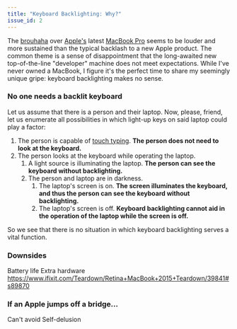 ```yaml
---
title: "Keyboard Backlighting: Why?"
issue_id: 2
---
```


The [brouhaha][bru] over [Apple's][aap] latest [MacBook Pro][mbp] seems to be
louder and more sustained than the typical backlash to a new Apple product.
The common theme is a sense of disappointment that the long-awaited new
top-of-the-line "developer" machine does not meet expectations. While I've
never owned a MacBook, I figure it's the perfect time to share my seemingly
unique gripe: keyboard backlighting makes no sense.

### No one needs a backlit keyboard

Let us assume that there is a person and their laptop. Now, please, friend, let
us enumerate all possibilities in which light-up keys on said laptop could play
a factor:

1. The person is capable of [touch typing][tch]. **The person does not need to
look at the keyboard.**
2. The person looks at the keyboard while operating the laptop.
    1. A light source is illuminating the laptop. **The person can see the
    keyboard without backlighting.**
    2. The person and laptop are in darkness.
        1. The laptop's screen is on. **The screen illuminates the keyboard,
        and thus the person can see the keyboard without backlighting.**
        2. The laptop's screen is off. **Keyboard backlighting cannot aid in
        the operation of the laptop while the screen is off.**

So we see that there is no situation in which keyboard backlighting serves a
vital function.

### Downsides

Battery life
Extra hardware
https://www.ifixit.com/Teardown/Retina+MacBook+2015+Teardown/39841#s89870

### If an Apple jumps off a bridge...

Can't avoid
Self-delusion

[bru]: https://blog.pinboard.in/2016/10/benjamin_button_reviews_the_new_macbook_pro/
[aap]: https://blog.devteam.space/new-macbook-pro-is-not-a-laptop-for-developers-anymore-d0d4b1b8b7de#.uc3nr2y7i
[mbp]: http://www.jeffgeerling.com/blog/2017/i-returned-my-2016-macbook-pro-touch-bar
[tch]: https://en.wikipedia.org/wiki/Touch_typing
